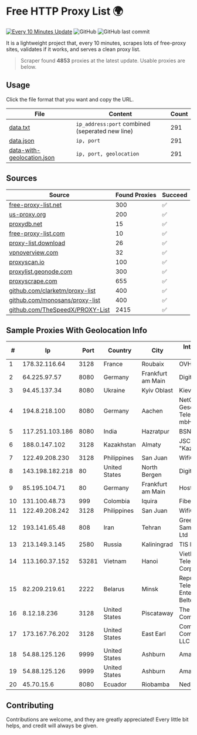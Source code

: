 
# Free HTTP Proxy List 🌍

[![Every 10 Minutes Update](https://github.com/mertguvencli/http-proxy-list/actions/workflows/main.yml/badge.svg?branch=main)](https://github.com/mertguvencli/http-proxy-list/actions/workflows/main.yml)
![GitHub](https://img.shields.io/github/license/mertguvencli/http-proxy-list)
![GitHub last commit](https://img.shields.io/github/last-commit/mertguvencli/http-proxy-list)

It is a lightweight project that, every 10 minutes, scrapes lots of free-proxy sites, validates if it works, and serves a clean proxy list.


> Scraper found **4853** proxies at the latest update. Usable proxies are below.

## Usage

Click the file format that you want and copy the URL.


|File|Content|Count|
|----|-------|-----|
|[data.txt](https://raw.githubusercontent.com/mertguvencli/http-proxy-list/main/proxy-list/data.txt)|`ip_address:port` combined (seperated new line)|291|
|[data.json](https://raw.githubusercontent.com/mertguvencli/http-proxy-list/main/proxy-list/data.json)|`ip, port`|291|
|[data-with-geolocation.json](https://raw.githubusercontent.com/mertguvencli/http-proxy-list/main/proxy-list/data-with-geolocation.json)|`ip, port, geolocation`|291|

## Sources

|Source|Found Proxies|Succeed|
|------|-------------|-------|
|[free-proxy-list.net](https://free-proxy-list.net)|300|✅|
|[us-proxy.org](https://www.us-proxy.org)|200|✅|
|[proxydb.net](http://proxydb.net)|15|✅|
|[free-proxy-list.com](https://free-proxy-list.com/?page=&port=&type%5B%5D=http&type%5B%5D=https&up_time=0&search=Search)|10|✅|
|[proxy-list.download](https://www.proxy-list.download/HTTP)|26|✅|
|[vpnoverview.com](https://vpnoverview.com/privacy/anonymous-browsing/free-proxy-servers)|32|✅|
|[proxyscan.io](https://www.proxyscan.io)|100|✅|
|[proxylist.geonode.com](https://proxylist.geonode.com/api/proxy-list?limit=300&page=1&sort_by=lastChecked&sort_type=desc&protocols=http,https)|300|✅|
|[proxyscrape.com](https://api.proxyscrape.com/v2/?request=displayproxies&protocol=http&timeout=10000&country=all&ssl=all&anonymity=all)|655|✅|
|[github.com/clarketm/proxy-list](https://raw.githubusercontent.com/clarketm/proxy-list/master/proxy-list-raw.txt)|400|✅|
|[github.com/monosans/proxy-list](https://raw.githubusercontent.com/monosans/proxy-list/main/proxies/http.txt)|400|✅|
|[github.com/TheSpeedX/PROXY-List](https://raw.githubusercontent.com/TheSpeedX/PROXY-List/master/http.txt)|2415|✅|


## Sample Proxies With Geolocation Info

|#|Ip|Port|Country|City|Internet Service Provider|
|-|--|----|-------|----|-------------------------|
|1|178.32.116.64|3128|France|Roubaix|OVH SAS|
|2|64.225.97.57|8080|Germany|Frankfurt am Main|DigitalOcean, LLC|
|3|94.45.137.34|8080|Ukraine|Kyiv Oblast|Kievline LLC|
|4|194.8.218.100|8080|Germany|Aachen|NetCologne Gesellschaft fur Telekommunikation mbH|
|5|117.251.103.186|8080|India|Hazratpur|BSNL Internet|
|6|188.0.147.102|3128|Kazakhstan|Almaty|JSC "KazTransCom"|
|7|122.49.208.230|3128|Philippines|San Juan|WifiCity, Inc|
|8|143.198.182.218|80|United States|North Bergen|DigitalOcean, LLC|
|9|85.195.104.71|80|Germany|Frankfurt am Main|Host Europe GmbH|
|10|131.100.48.73|999|Colombia|Iquira|Fibernet TV SAS|
|11|122.49.208.242|3128|Philippines|San Juan|WifiCity, Inc|
|12|193.141.65.48|808|Iran|Tehran|Green Web Samaneh Novin Co Ltd|
|13|213.149.3.145|2580|Russia|Kaliningrad|TIS Dialog LLC|
|14|113.160.37.152|53281|Vietnam|Hanoi|VietNam Post and Telecom Corporation|
|15|82.209.219.61|2222|Belarus|Minsk|Republican Unitary Telecommunication Enterprise Beltelecom|
|16|8.12.18.236|3128|United States|Piscataway|The Constant Company, LLC|
|17|173.167.76.202|3128|United States|East Earl|Comcast Cable Communications, LLC|
|18|54.88.125.126|9999|United States|Ashburn|Amazon.com, Inc.|
|19|54.88.125.126|9999|United States|Ashburn|Amazon.com, Inc.|
|20|45.70.15.6|8080|Ecuador|Riobamba|Nedetel S.A.|



## Contributing

Contributions are welcome, and they are greatly appreciated! Every
little bit helps, and credit will always be given.

